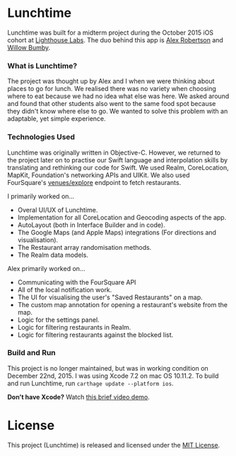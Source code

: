 # Lunchtime

Lunchtime was built for a midterm project during the October 2015 iOS cohort at [Lighthouse Labs](https://lighthouselabs.ca/). The duo behind this app is [Alex Robertson](https://github.com/dcalexrobertson) and [Willow Bumby](http://www.github.com/istx25).

### What is Lunchtime?

The project was thought up by Alex and I when we were thinking about places to go for lunch. We realised there was no variety when choosing where to eat because we had no idea what else was here. We asked around and found that other students also went to the same food spot because they didn't know where else to go. We wanted to solve this problem with an adaptable, yet simple experience.

### Technologies Used

Lunchtime was originally written in Objective-C. However, we returned to the project later on to practise our Swift language and interpolation skills by translating and rethinking our code for Swift. We used Realm, CoreLocation, MapKit, Foundation's networking APIs and UIKit. We also used FourSquare's [venues/explore](https://developer.foursquare.com/docs/venues/explore) endpoint to fetch restaurants. 

I primarily worked on...

- Overal UI/UX of Lunchtime.
- Implementation for all CoreLocation and Geocoding aspects of the app.
- AutoLayout (both in Interface Builder and in code).
- The Google Maps (and Apple Maps) integrations (For directions and visualisation).
- The Restaurant array randomisation methods. 
- The Realm data models.

Alex primarily worked on...

- Communicating with the FourSquare API
- All of the local notification work.
- The UI for visualising the user's "Saved Restaurants" on a map.
- The custom map annotation for opening a restaurant's website from the map.
- Logic for the settings panel.
- Logic for filtering restaurants in Realm.
- Logic for filtering restaurants against the blocked list. 

### Build and Run

This project is no longer maintained, but was in working condition on December 22nd, 2015. I was using Xcode 7.2 on mac OS 10.11.2. To build and run Lunchtime, run `carthage update --platform ios`. 

**Don't have Xcode?** Watch [this brief video demo](https://dl.dropboxusercontent.com/u/162794740/Demos/lunchtime-demo.mp4).

# License

This project (Lunchtime) is released and licensed under the [MIT License](LICENSE.txt).
